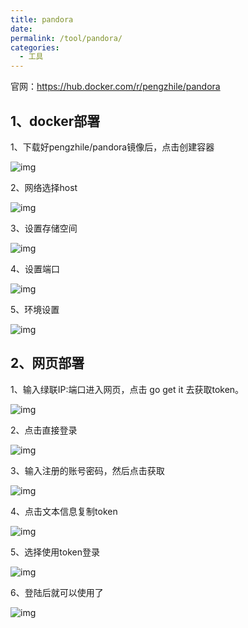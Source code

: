 ```yaml
---
title: pandora
date: 
permalink: /tool/pandora/
categories:
  - 工具
---
```

官网：<https://hub.docker.com/r/pengzhile/pandora>

## 1、docker部署

1、下载好pengzhile/pandora镜像后，点击创建容器

![img](./img/0101.png)

2、网络选择host

![img](./img/0102.png)

3、设置存储空间

![img](./img/0103.png)

4、设置端口

![img](./img/0104.png)

5、环境设置

![img](./img/0105.png)

## 2、网页部署

1、输入绿联IP:端口进入网页，点击 go get it 去获取token。

![img](./img/0106.png)

2、点击直接登录

![img](./img/0107.png)

3、输入注册的账号密码，然后点击获取

![img](./img/0108.png)

4、点击文本信息复制token

![img](./img/0109.png)

5、选择使用token登录

![img](./img/0110.png)

6、登陆后就可以使用了

![img](./img/0111.png)

